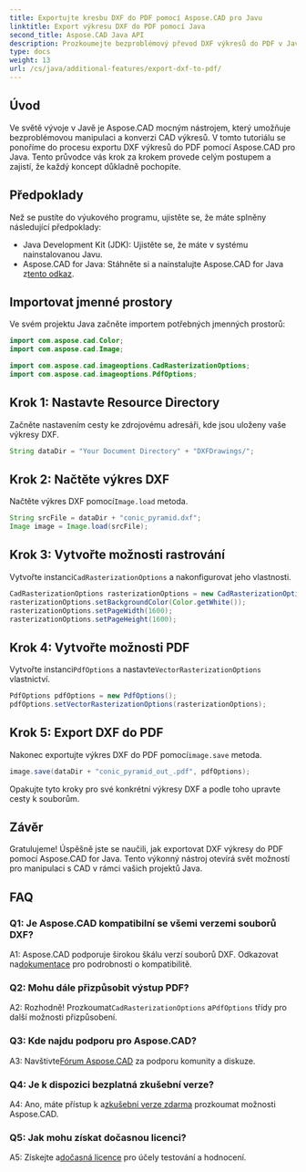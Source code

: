 ```yaml
---
title: Exportujte kresbu DXF do PDF pomocí Aspose.CAD pro Javu
linktitle: Export výkresu DXF do PDF pomocí Java
second_title: Aspose.CAD Java API
description: Prozkoumejte bezproblémový převod DXF výkresů do PDF v Javě pomocí Aspose.CAD. Vylepšete svůj pracovní postup CAD bez námahy.
type: docs
weight: 13
url: /cs/java/additional-features/export-dxf-to-pdf/
---
```

## Úvod

Ve světě vývoje v Javě je Aspose.CAD mocným nástrojem, který umožňuje bezproblémovou manipulaci a konverzi CAD výkresů. V tomto tutoriálu se ponoříme do procesu exportu DXF výkresů do PDF pomocí Aspose.CAD pro Java. Tento průvodce vás krok za krokem provede celým postupem a zajistí, že každý koncept důkladně pochopíte.

## Předpoklady

Než se pustíte do výukového programu, ujistěte se, že máte splněny následující předpoklady:

- Java Development Kit (JDK): Ujistěte se, že máte v systému nainstalovanou Javu.
-  Aspose.CAD for Java: Stáhněte si a nainstalujte Aspose.CAD for Java z[tento odkaz](https://releases.aspose.com/cad/java/).

## Importovat jmenné prostory

Ve svém projektu Java začněte importem potřebných jmenných prostorů:

```java
import com.aspose.cad.Color;
import com.aspose.cad.Image;

import com.aspose.cad.imageoptions.CadRasterizationOptions;
import com.aspose.cad.imageoptions.PdfOptions;
```

## Krok 1: Nastavte Resource Directory

Začněte nastavením cesty ke zdrojovému adresáři, kde jsou uloženy vaše výkresy DXF.

```java
String dataDir = "Your Document Directory" + "DXFDrawings/";
```

## Krok 2: Načtěte výkres DXF

 Načtěte výkres DXF pomocí`Image.load` metoda.

```java
String srcFile = dataDir + "conic_pyramid.dxf";
Image image = Image.load(srcFile);
```

## Krok 3: Vytvořte možnosti rastrování

 Vytvořte instanci`CadRasterizationOptions` a nakonfigurovat jeho vlastnosti.

```java
CadRasterizationOptions rasterizationOptions = new CadRasterizationOptions();
rasterizationOptions.setBackgroundColor(Color.getWhite());
rasterizationOptions.setPageWidth(1600);
rasterizationOptions.setPageHeight(1600);
```

## Krok 4: Vytvořte možnosti PDF

 Vytvořte instanci`PdfOptions` a nastavte`VectorRasterizationOptions` vlastnictví.

```java
PdfOptions pdfOptions = new PdfOptions();
pdfOptions.setVectorRasterizationOptions(rasterizationOptions);
```

## Krok 5: Export DXF do PDF

 Nakonec exportujte výkres DXF do PDF pomocí`image.save` metoda.

```java
image.save(dataDir + "conic_pyramid_out_.pdf", pdfOptions);
```

Opakujte tyto kroky pro své konkrétní výkresy DXF a podle toho upravte cesty k souborům.

## Závěr

Gratulujeme! Úspěšně jste se naučili, jak exportovat DXF výkresy do PDF pomocí Aspose.CAD for Java. Tento výkonný nástroj otevírá svět možností pro manipulaci s CAD v rámci vašich projektů Java.

## FAQ

### Q1: Je Aspose.CAD kompatibilní se všemi verzemi souborů DXF?

 A1: Aspose.CAD podporuje širokou škálu verzí souborů DXF. Odkazovat na[dokumentace](https://reference.aspose.com/cad/java/) pro podrobnosti o kompatibilitě.

### Q2: Mohu dále přizpůsobit výstup PDF?

 A2: Rozhodně! Prozkoumat`CadRasterizationOptions` a`PdfOptions` třídy pro další možnosti přizpůsobení.

### Q3: Kde najdu podporu pro Aspose.CAD?

 A3: Navštivte[Fórum Aspose.CAD](https://forum.aspose.com/c/cad/19) za podporu komunity a diskuze.

### Q4: Je k dispozici bezplatná zkušební verze?

 A4: Ano, máte přístup k a[zkušební verze zdarma](https://releases.aspose.com/) prozkoumat možnosti Aspose.CAD.

### Q5: Jak mohu získat dočasnou licenci?

 A5: Získejte a[dočasná licence](https://purchase.aspose.com/temporary-license/) pro účely testování a hodnocení.